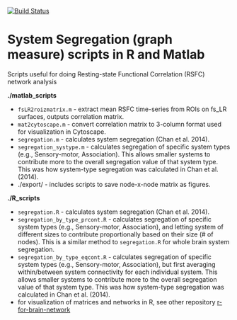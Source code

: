 [![Build Status](https://www.travis-ci.com/mychan24/system_matrix_tools.svg?branch=master)](https://www.travis-ci.com/mychan24/system_matrix_tools)
# System Segregation (graph measure) scripts in R and Matlab

Scripts useful for doing Resting-state Functional Correlation (RSFC) network analysis

**./matlab_scripts**
*  `fsLR2roizmatrix.m` - extract mean RSFC time-series from ROIs on fs_LR surfaces, outputs correlation matrix. 
*  `mat2cytoscape.m`  - convert correlation matrix to 3-column format used for visualization in Cytoscape.
*  `segregation.m`  -  calculates system segregation (Chan et al. 2014). 
*  `segregation_systype.m`  -  calculates segregation of specific system types (e.g., Sensory-motor, Association). This allows smaller systems to contribute more to the overall segregation value of that system type. This was how system-type segregation was calculated in Chan et al. (2014). 
*  ./export/ - includes scripts to save node-x-node matrix as figures.

**./R_scripts**
*  `segregation.R`  -  calculates system segregation (Chan et al. 2014). 
*  `segregation_by_type_prcont.R`  -  calculates segregation of specific system types (e.g., Sensory-motor, Association), and letting system of different sizes to contribute proportionally based on their size (# of nodes). This is a similar method to `segregation.R` for whole brain system segregation. 
*  `segregation_by_type_eqcont.R`  -  calculates segregation of specific system types (e.g., Sensory-motor, Association), but first averaging within/between system connectivity for each individual system. This allows smaller systems to contribute more to the overall segregation value of that system type. This was how system-type segregation was calculated in Chan et al. (2014). 
*  for visualization of matrices and networks in R, see other repository [r-for-brain-network](https://github.com/mychan24/r-for-brain-network)
